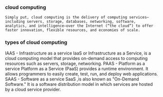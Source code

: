 ### cloud computing
    Simply put, cloud computing is the delivery of computing services—including servers, storage, databases, networking, software, analytics, and intelligence—over the Internet (“the cloud”) to offer faster innovation, flexible resources, and economies of scale. 
### types of cloud computing
IAAS - Infrastructure as a service
    IaaS or Infrastructure as a Service, is a cloud computing model that provides on-demand access to computing resources such as servers, storage, networking.
PAAS - Platform as a service
    Platform as a Service (PaaS) provides a runtime environment. It allows programmers to easily create, test, run, and deploy web applications.
SAAS - Software as a service
    SaaS ,is also known as "On-Demand Software." It is a software distribution model in which services are hosted by a cloud service provider.